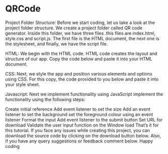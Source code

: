# QRCode
Project Folder Structure:
Before we start coding, let us take a look at the project folder structure. We create a project folder called QR code generator. Inside this folder, we have three files .this files are index.html, style.css and script.js. The first file is the HTML document, the next one is the stylesheet, and finally, we have the script file.

HTML:
We begin with the HTML code. HTML code creates the layout and structure of our app. Copy the code below and paste it into your HTML document.

CSS:
Next, we style the app and position various elements and options using CSS. For this copy, the code provided to you below and paste it into your style sheet.

Javascript:
Next we implement functionality using JavaScript implement the functionality using the following steps:

Create initial reference
Add event listener to set the size
Add an event listener to set the background
set the foreground colour using an event listener
Format the input
Add event listener to the submit button
Set URL for download
Validate the user input
function on the Window load
That’s it for this tutorial. If you face any issues while creating this project, you can download the source code by clicking on the download button below. Also, if you have any query suggestions or feedback comment below.
Happy coding

